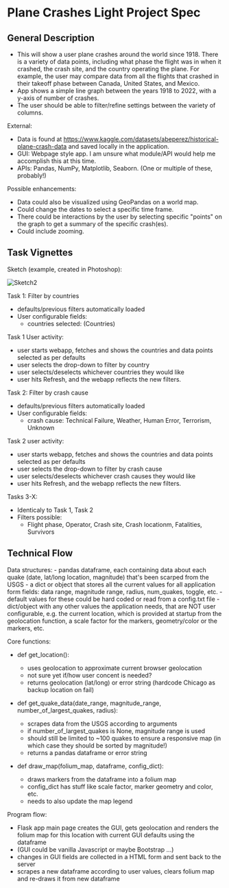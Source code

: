 # Plane Crashes Light Project Spec 

 ## General Description

- This will show a user plane crashes around the world since 1918. There is a variety of data points, including what phase the flight was in when it crashed, the crash site, and the country operating the plane. For example, the user may compare data from all the flights that crashed in their takeoff phase between Canada, United States, and Mexico.
- App shows a simple line graph between the years 1918 to 2022, with a y-axis of number of crashes.
- The user should be able to filter/refine settings between the variety of columns.

External:
- Data is found at https://www.kaggle.com/datasets/abeperez/historical-plane-crash-data and saved locally in the application.
- GUI: Webpage style app. I am unsure what module/API would help me accomplish this at this time.
- APIs: Pandas, NumPy, Matplotlib, Seaborn. (One or multiple of these, probably!)


Possible enhancements:
- Data could also be visualized using GeoPandas on a world map.
- Could change the dates to select a specific time frame.
- There could be interactions by the user by selecting specific "points" on the graph to get a summary of the specific crash(es).
- Could include zooming.

## Task Vignettes

Sketch (example, created in Photoshop):

![Sketch2](https://user-images.githubusercontent.com/106708967/172018147-d56804a9-4c11-4d2f-9eaa-1bd1a65603ea.jpg)

Task 1: Filter by countries

   * defaults/previous filters automatically loaded
   * User configurable fields:
     * countries selected: (Countries)

Task 1 User activity:

   * user starts webapp, fetches and shows the countries and data points selected as per defaults
   * user selects the drop-down to filter by country
   * user selects/deselects whichever countries they would like
   * user hits Refresh, and the webapp reflects the new filters.

Task 2: Filter by crash cause

   * defaults/previous filters automatically loaded
   * User configurable fields:
     * crash cause: Technical Failure, Weather, Human Error, Terrorism, Unknown

Task 2 user activity:

   * user starts webapp, fetches and shows the countries and data points selected as per defaults
   * user selects the drop-down to filter by crash cause
   * user selects/deselects whichever crash causes they would like
   * user hits Refresh, and the webapp reflects the new filters.

Tasks 3-X:

   * Identicaly to Task 1, Task 2
   * Filters possible:
     * Flight phase, Operator, Crash site, Crash locationm, Fatalities, Survivors


## Technical Flow


Data structures: 
    - pandas dataframe, each containing data about each quake (date, lat/long location, magnitude) that's been scarped from the USGS
    - a dict or object that stores all the current values for all application form fields: data range, magnitude range, radius, num_quakes, toggle, etc. 
    - default values for these could be hard coded or read from a config.txt file
    - dict/object with any other values the application needs, that are NOT user configurable, e.g. the current location, which is provided at startup from the geolocation function, a scale factor for the markers, geometry/color or the markers, etc.


Core functions:
- def get_location():
    - uses geolocation to approximate current browser geolocation 
    - not sure yet if/how user concent is needed?
    - returns geolocation (lat/long) or error string (hardcode Chicago as backup location on fail)

- def get_quake_data(date_range, magnitude_range, number_of_largest_quakes, radius):
    - scrapes data from the USGS according to arguments
    - if number_of_largest_quakes is None, magnitude range is used
    - should still be limited to ~100 quakes to ensure a responsive map (in which case they should be sorted by magnitude!)
    - returns a pandas dataframe or error string

- def draw_map(folium_map, dataframe, config_dict):
    - draws markers from the dataframe into a folium map
    - config_dict has stuff like scale factor, marker geometry and color, etc.
    - needs to also update the map legend


Program flow:
- Flask app main page creates the GUI, gets geolocation and renders the folium map for this location with current GUI defaults using the dataframe
- (GUI could be vanilla Javascript or maybe Bootstrap ...)
- changes in GUI fields are collected in a HTML form and sent back to the server
- scrapes a new dataframe according to user values, clears folium map and re-draws it from new dataframe











